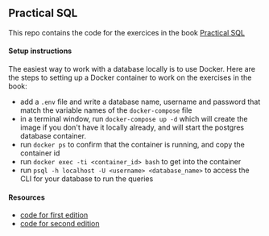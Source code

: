## Practical SQL

This repo contains the code for the exercices in the book [Practical SQL](https://nostarch.com/practical-sql-2nd-edition/)


#### Setup instructions
The easiest way to work with a database locally is to use Docker. Here are the steps to setting up a Docker container to work on the exercises in the book:
- add a `.env` file and write a database name, username and password that match the variable names of the `docker-compose` file
- in a terminal window, run `docker-compose up -d` which will create the image if you don't have it locally already, and will start the postgres database container.
- run `docker ps` to confirm that the container is running, and copy the container id
- run `docker exec -ti <container_id> bash` to get into the container
- run `psql -h localhost -U <username> <database_name>` to access the CLI for your database to run the queries


#### Resources
- [code for first edition](https://github.com/anthonydb/practical-sql)
- [code for second edition](https://github.com/anthonydb/practical-sql-2)
